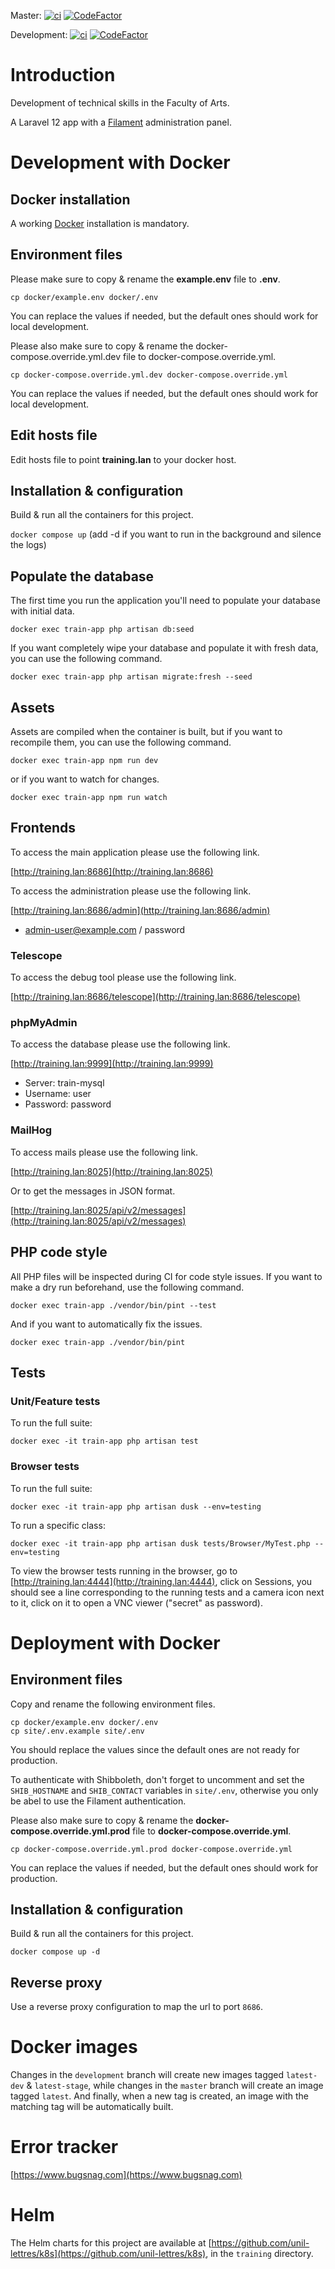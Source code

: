 Master:
[![ci](https://github.com/unil-lettres/training/actions/workflows/ci.yml/badge.svg?branch=master)](https://github.com/unil-lettres/training/actions/workflows/ci.yml)
[![CodeFactor](https://www.codefactor.io/repository/github/unil-lettres/training/badge/master)](https://www.codefactor.io/repository/github/unil-lettres/training/overview/master)

Development:
[![ci](https://github.com/unil-lettres/training/actions/workflows/ci.yml/badge.svg?branch=development)](https://github.com/unil-lettres/training/actions/workflows/ci.yml)
[![CodeFactor](https://www.codefactor.io/repository/github/unil-lettres/training/badge/development)](https://www.codefactor.io/repository/github/unil-lettres/training/overview/development)

# Introduction

Development of technical skills in the Faculty of Arts.

A Laravel 12 app with a [Filament](https://filamentphp.com/) administration panel.

# Development with Docker

## Docker installation

A working [Docker](https://docs.docker.com/engine/install/) installation is mandatory.

## Environment files

Please make sure to copy & rename the **example.env** file to **.env**.

``cp docker/example.env docker/.env``

You can replace the values if needed, but the default ones should work for local development.

Please also make sure to copy & rename the docker-compose.override.yml.dev file to docker-compose.override.yml.

``cp docker-compose.override.yml.dev docker-compose.override.yml``

You can replace the values if needed, but the default ones should work for local development.

## Edit hosts file

Edit hosts file to point **training.lan** to your docker host.

## Installation & configuration

Build & run all the containers for this project.

``docker compose up`` (add -d if you want to run in the background and silence the logs)

## Populate the database

The first time you run the application you'll need to populate your database with initial data.

``docker exec train-app php artisan db:seed``

If you want completely wipe your database and populate it with fresh data, you can use the following command.

``docker exec train-app php artisan migrate:fresh --seed``

## Assets

Assets are compiled when the container is built, but if you want to recompile them, you can use the following command.

``docker exec train-app npm run dev``

or if you want to watch for changes.

``docker exec train-app npm run watch``

## Frontends

To access the main application please use the following link.

[http://training.lan:8686](http://training.lan:8686)

To access the administration please use the following link.

[http://training.lan:8686/admin](http://training.lan:8686/admin)

+ admin-user@example.com / password

### Telescope

To access the debug tool please use the following link.

[http://training.lan:8686/telescope](http://training.lan:8686/telescope)

### phpMyAdmin

To access the database please use the following link.

[http://training.lan:9999](http://training.lan:9999)

+ Server: train-mysql
+ Username: user
+ Password: password

### MailHog

To access mails please use the following link.

[http://training.lan:8025](http://training.lan:8025)

Or to get the messages in JSON format.

[http://training.lan:8025/api/v2/messages](http://training.lan:8025/api/v2/messages)

## PHP code style

All PHP files will be inspected during CI for code style issues. If you want to make a dry run beforehand, use the following command.

``docker exec train-app ./vendor/bin/pint --test``

And if you want to automatically fix the issues.

``docker exec train-app ./vendor/bin/pint``

## Tests

### Unit/Feature tests

To run the full suite:

`docker exec -it train-app php artisan test`

### Browser tests

To run the full suite:

`docker exec -it train-app php artisan dusk --env=testing`

To run a specific class:

`docker exec -it train-app php artisan dusk tests/Browser/MyTest.php --env=testing`

To view the browser tests running in the browser, go to [http://training.lan:4444](http://training.lan:4444), click on Sessions, you should see a line corresponding to the running tests and a camera icon next to it, click on it to open a VNC viewer ("secret" as password).

# Deployment with Docker

## Environment files

Copy and rename the following environment files.

```
cp docker/example.env docker/.env
cp site/.env.example site/.env
```

You should replace the values since the default ones are not ready for production.

To authenticate with Shibboleth, don't forget to uncomment and set the `SHIB_HOSTNAME` and `SHIB_CONTACT` variables in `site/.env`, otherwise you only be abel to use the Filament authentication.

Please also make sure to copy & rename the **docker-compose.override.yml.prod** file to **docker-compose.override.yml**.

`cp docker-compose.override.yml.prod docker-compose.override.yml`

You can replace the values if needed, but the default ones should work for production.

## Installation & configuration

Build & run all the containers for this project.

`docker compose up -d`

## Reverse proxy

Use a reverse proxy configuration to map the url to port `8686`.

# Docker images

Changes in the `development` branch will create new images tagged `latest-dev` & `latest-stage`, while changes in the `master` branch will create an image tagged `latest`. And finally, when a new tag is created, an image with the matching tag will be automatically built.

# Error tracker

[https://www.bugsnag.com](https://www.bugsnag.com)

# Helm

The Helm charts for this project are available at [https://github.com/unil-lettres/k8s](https://github.com/unil-lettres/k8s), in the ``training`` directory.
